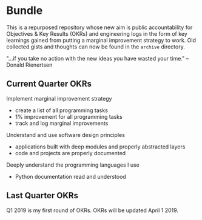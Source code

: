 # Bundle

This is a repurposed repository whose new aim is public accountability for Objectives & Key Results (OKRs) and engineering logs in the form of key learnings gained from putting a marginal improvement strategy to work. Old collected gists and thoughts can now be found in the `archive` directory.

"...if you take no action with the new ideas you have wasted your time." – Donald Rienertsen

## Current Quarter OKRs

Implement marginal improvement strategy

- create a list of all programming tasks
- 1% improvement for all programming tasks
- track and log marginal improvements

Understand and use software design principles

- applications built with deep modules and properly abstracted layers
- code and projects are properly documented

Deeply understand the programming languages I use

- Python documentation read and understood

## Last Quarter OKRs

Q1 2019 is my first round of OKRs. OKRs will be updated April 1 2019.
